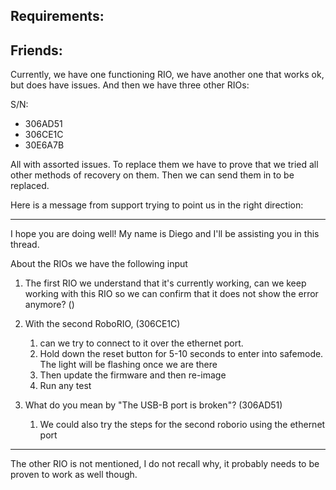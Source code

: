## Requirements:
## Friends:

Currently, we have one functioning RIO, we have another one that works ok, but does have issues. And then we have three other RIOs:

S/N:
- 306AD51
- 306CE1C
- 30E6A7B

All with assorted issues. To replace them we have to prove that we tried all other methods of recovery on them. Then we can send them in to be replaced. 

Here is a message from support trying to point us in the right direction:
***
I hope you are doing well! My name is Diego and I'll be assisting you in this thread.

About the RIOs we have the following input

1. The first RIO we understand that it's currently working, can we keep working with this RIO so we can confirm that it does not show the error anymore? ()
2. With the second RoboRIO, (306CE1C)

	1. can we try to connect to it over the ethernet port.
	2. Hold down the reset button for 5-10 seconds to enter into safemode. The light will be flashing once we are there
	3. Then update the firmware and then re-image
	4. Run any test

2. What do you mean by "The USB-B port is broken"? (306AD51)

	1. We could also try the steps for the second roborio using the ethernet port
***
The other RIO is not mentioned, I do not recall why, it probably needs to be proven to work as well though.
